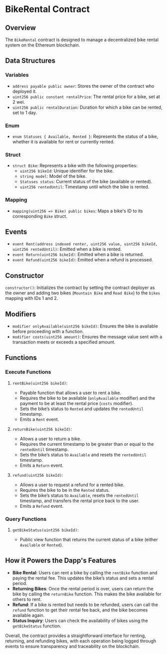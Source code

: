 <!DOCTYPE html>
<html lang="en">
<head>
<h1>BikeRental Contract</h1>

<h2>Overview</h2>
<p>The <code>BikeRental</code> contract is designed to manage a decentralized bike rental system on the Ethereum blockchain.</p>

<h2>Data Structures</h2>

<h3>Variables</h3>
<ul>
    <li><code>address payable public owner</code>: Stores the owner of the contract who deployed it.</li>
    <li><code>uint256 public constant rentalPrice</code>: The rental price for a bike, set at 2 wei.</li>
    <li><code>uint256 public rentalDuration</code>: Duration for which a bike can be rented, set to 1 day.</li>
</ul>

<h3>Enum</h3>
<ul>
    <li><code>enum Statuses { Available, Rented }</code>: Represents the status of a bike, whether it is available for rent or currently rented.</li>
</ul>

<h3>Struct</h3>
<ul>
    <li><code>struct Bike</code>: Represents a bike with the following properties:
        <ul>
            <li><code>uint256 bikeId</code>: Unique identifier for the bike.</li>
            <li><code>string model</code>: Model of the bike.</li>
            <li><code>Statuses status</code>: Current status of the bike (available or rented).</li>
            <li><code>uint256 rentedUntil</code>: Timestamp until which the bike is rented.</li>
        </ul>
    </li>
</ul>

<h3>Mapping</h3>
<ul>
    <li><code>mapping(uint256 => Bike) public bikes</code>: Maps a bike's ID to its corresponding <code>Bike</code> struct.</li>
</ul>

<h2>Events</h2>
<ul>
    <li><code>event Rent(address indexed renter, uint256 value, uint256 bikeId, uint256 rentedUntil)</code>: Emitted when a bike is rented.</li>
    <li><code>event Return(uint256 bikeId)</code>: Emitted when a bike is returned.</li>
    <li><code>event Refund(uint256 bikeId)</code>: Emitted when a refund is processed.</li>
</ul>

<h2>Constructor</h2>
<p><code>constructor()</code>: Initializes the contract by setting the contract deployer as the owner and adding two bikes (<code>Mountain Bike</code> and <code>Road Bike</code>) to the <code>bikes</code> mapping with IDs 1 and 2.</p>

<h2>Modifiers</h2>
<ul>
    <li><code>modifier onlyAvailable(uint256 bikeId)</code>: Ensures the bike is available before proceeding with a function.</li>
    <li><code>modifier costs(uint256 amount)</code>: Ensures the message value sent with a transaction meets or exceeds a specified amount.</li>
</ul>

<h2>Functions</h2>

<h3>Execute Functions</h3>
<ol>
    <li>
        <p><code>rentBike(uint256 bikeId)</code>:</p>
        <ul>
            <li>Payable function that allows a user to rent a bike.</li>
            <li>Requires the bike to be available (<code>onlyAvailable</code> modifier) and the payment to be at least the rental price (<code>costs</code> modifier).</li>
            <li>Sets the bike’s status to <code>Rented</code> and updates the <code>rentedUntil</code> timestamp.</li>
            <li>Emits a <code>Rent</code> event.</li>
        </ul>
    </li>
    <li>
        <p><code>returnBike(uint256 bikeId)</code>:</p>
        <ul>
            <li>Allows a user to return a bike.</li>
            <li>Requires the current timestamp to be greater than or equal to the <code>rentedUntil</code> timestamp.</li>
            <li>Sets the bike’s status to <code>Available</code> and resets the <code>rentedUntil</code> timestamp.</li>
            <li>Emits a <code>Return</code> event.</li>
        </ul>
    </li>
    <li>
        <p><code>refund(uint256 bikeId)</code>:</p>
        <ul>
            <li>Allows a user to request a refund for a rented bike.</li>
            <li>Requires the bike to be in the <code>Rented</code> status.</li>
            <li>Sets the bike’s status to <code>Available</code>, resets the <code>rentedUntil</code> timestamp, and transfers the rental price back to the user.</li>
            <li>Emits a <code>Refund</code> event.</li>
        </ul>
    </li>
</ol>

<h3>Query Functions</h3>
<ol>
    <li>
        <p><code>getBikeStatus(uint256 bikeId)</code>:</p>
        <ul>
            <li>Public view function that returns the current status of a bike (either <code>Available</code> or <code>Rented</code>).</li>
        </ul>
    </li>
</ol>

<h2>How it Powers the Dapp's Features</h2>
<ul>
    <li><strong>Bike Rental</strong>: Users can rent a bike by calling the <code>rentBike</code> function and paying the rental fee. This updates the bike’s status and sets a rental period.</li>
    <li><strong>Returning Bikes</strong>: Once the rental period is over, users can return the bike by calling the <code>returnBike</code> function. This makes the bike available for others to rent.</li>
    <li><strong>Refund</strong>: If a bike is rented but needs to be refunded, users can call the <code>refund</code> function to get their rental fee back, and the bike becomes available again.</li>
    <li><strong>Status Inquiry</strong>: Users can check the availability of bikes using the <code>getBikeStatus</code> function.</li>
</ul>

<p>Overall, the contract provides a straightforward interface for renting, returning, and refunding bikes, with each operation being logged through events to ensure transparency and traceability on the blockchain.</p>

</body>
</html>
